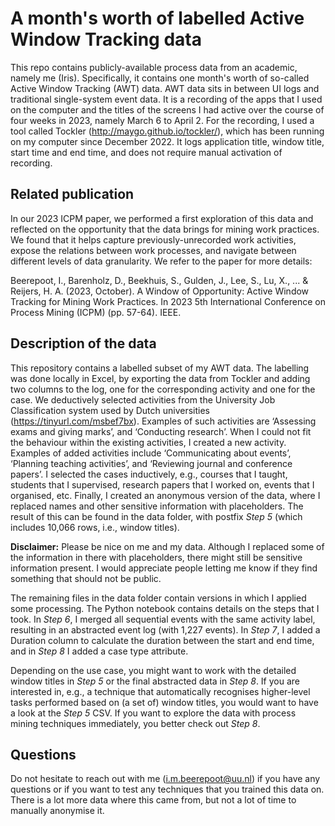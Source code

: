# A month's worth of labelled Active Window Tracking data
This repo contains publicly-available process data from an academic, namely me (Iris). Specifically, it contains one month's worth of so-called Active Window Tracking (AWT) data. AWT data sits in between UI logs and traditional single-system event data. It is a recording of the apps that I used on the computer and the titles of the screens I had active over the course of four weeks in 2023, namely March 6 to April 2. For the recording, I used a tool called Tockler (http://maygo.github.io/tockler/), which has been running on my computer since December 2022. It logs application title, window title, start time and end time, and does not require manual activation of recording.  

## Related publication
In our 2023 ICPM paper, we performed a first exploration of this data and reflected on the opportunity that the data brings for mining work practices. We found that it helps capture previously-unrecorded work activities, expose the relations between work processes, and navigate between different levels of data granularity. We refer to the paper for more details: 

Beerepoot, I., Barenholz, D., Beekhuis, S., Gulden, J., Lee, S., Lu, X., ... & Reijers, H. A. (2023, October). A Window of Opportunity: Active Window Tracking for Mining Work Practices. In 2023 5th International Conference on Process Mining (ICPM) (pp. 57-64). IEEE.

## Description of the data
This repository contains a labelled subset of my AWT data. The labelling was done locally in Excel, by exporting the data from Tockler and adding two columns to the log, one for the corresponding activity and one for the case. We deductively selected activities from the University Job Classification system used by Dutch universities (https://tinyurl.com/msbef7bx). Examples of such activities are ‘Assessing exams and giving marks’, and ‘Conducting research’. When I could not fit the behaviour within the existing activities, I created a new activity. Examples of added activities include ‘Communicating about events’, ‘Planning teaching activities’, and ‘Reviewing journal and conference papers’. I selected the cases inductively, e.g., courses that I taught, students that I supervised, research papers that I worked on, events that I organised, etc. Finally, I created an anonymous version of the data, where I replaced names and other sensitive information with placeholders. The result of this can be found in the data folder, with postfix _Step 5_ (which includes 10,066 rows, i.e., window titles). 

**Disclaimer:** Please be nice on me and my data. Although I replaced some of the information in there with placeholders, there might still be sensitive information present. I would appreciate people letting me know if they find something that should not be public.

The remaining files in the data folder contain versions in which I applied some processing. The Python notebook contains details on the steps that I took. In _Step 6_, I merged all sequential events with the same activity label, resulting in an abstracted event log (with 1,227 events). In _Step 7_, I added a Duration column to calculate the duration between the start and end time, and in _Step 8_ I added a case type attribute. 

Depending on the use case, you might want to work with the detailed window titles in _Step 5_ or the final abstracted data in _Step 8_. If you are interested in, e.g., a technique that automatically recognises higher-level tasks performed based on (a set of) window titles, you would want to have a look at the _Step 5_ CSV. If you want to explore the data with process mining techniques immediately, you better check out _Step 8_. 

## Questions
Do not hesitate to reach out with me (i.m.beerepoot@uu.nl) if you have any questions or if you want to test any techniques that you trained this data on. There is a lot more data where this came from, but not a lot of time to manually anonymise it. 
